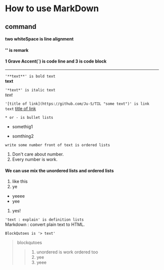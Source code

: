 
# How to use MarkDown
## command
#### two whiteSpace is line alignment
#### '<!-- 121 -->' is remark  
#### 1 Grave Accent(`) is code line and 3 is code block
---

`'**text**' is bold text`  
**text**  

`'*text*' is italic text`  
*text*  

`'[title of link](https://github.com/Ju-S/TIL "some text")' is link text`
[title of link](https://github.com/Ju-S/TIL "some text")

`* or - is bullet lists`  
* somethig1  
- somthing2

`write some number front of text is ordered lists`  
1. Don't care about number.  
1. Every number is work.

#### We can use mix the unordered lists and ordered lists

1. like this
1. ye
 * yeeee
 * yee
1. yes!

`'text : explain' is definition lists`  
Markdown
: convert plain text to HTML.

`BlockQutoes is '> text'`
> blockqutoes
>>1. unordered is work ordered too  
>>1. yee  
>>1. yeee
